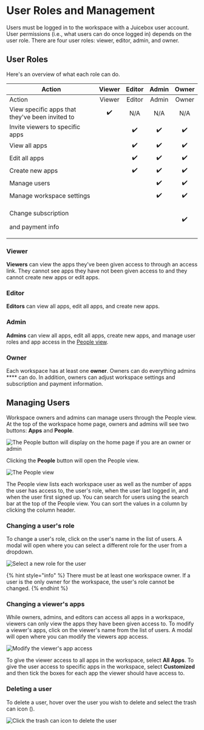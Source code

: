 # User Roles and Management

Users must be logged in to the workspace with a Juicebox user account. User permissions (i.e., what users can do once logged in) depends on the user role.  There are four user roles: viewer, editor, admin, and owner.&#x20;

## User Roles

Here's an overview of what each role can do.&#x20;

| Action                                             | Viewer | Editor  | Admin  | Owner |
| -------------------------------------------------- | :----: | :-----: | :----: | :---: |
| Action                                             | Viewer | Editor  | Admin  | Owner |
| View specific apps that they've been invited to    |   ✔️   |   N/A   |   N/A  |  N/A  |
| Invite viewers to specific apps                    |        |    ✔️   |   ✔️   |   ✔️  |
| View all apps                                      |        |    ✔️   |   ✔️   |   ✔️  |
| Edit all apps                                      |        |    ✔️   |   ✔️   |   ✔️  |
| Create new apps                                    |        |    ✔️   |   ✔️   |   ✔️  |
| Manage users                                       |        |         |   ✔️   |   ✔️  |
| Manage workspace settings                          |        |         |   ✔️   |   ✔️  |
| <p>Change subscription</p><p>and payment info </p> |        |         |        |   ✔️  |

### Viewer

**Viewers** can view the apps they've been given access to through an access link. They cannot see apps they have not been given access to and they cannot create new apps or edit apps.&#x20;

### Editor

**Editors** can view all apps, edit all apps, and create new apps.&#x20;

### Admin

**Admins** can view all apps, edit all apps, create new apps, and manage user roles and app access in the [People view](user-management-and-roles.md#managing-users).

### Owner

Each workspace has at least one **owner**. Owners can do everything admins **** can do. In addition, owners can adjust workspace settings and subscription and payment information.

## Managing Users

Workspace owners and admins can manage users through the People view. At the top of the workspace home page, owners and admins will see two buttons: **Apps** and **People**.&#x20;

![The People button will display on the home page if you are an owner or admin](<../.gitbook/assets/image (329).png>)

Clicking the **People** button will open the People view.&#x20;

![The People view](<../.gitbook/assets/image (304).png>)

The People view lists each workspace user as well as the number of apps the user has access to, the user's role, when the user last logged in, and when the user first signed up. You can search for users using the search bar at the top of the People view. You can sort the values in a column by clicking the column header.

### Changing a user's role

To change a user's role, click on the user's name in the list of users. A modal will open where you can select a different role for the user from a dropdown.&#x20;

![Select a new role for the user](<../.gitbook/assets/image (120).png>)

{% hint style="info" %}
There must be at least one workspace owner. If a user is the only owner for the workspace, the user's role cannot be changed.&#x20;
{% endhint %}

### Changing a viewer's apps

While owners, admins, and editors can access all apps in a workspace, viewers can only view the apps they have been given access to. To modify a viewer's apps, click on the viewer's name from the list of users. A modal will open where you can modify the viewers app access. &#x20;

![Modify the viewer's app access](<../.gitbook/assets/image (116).png>)

To give the viewer access to all apps in the workspace, select **All Apps**. To give the user access to specific apps in the workspace, select **Customized** and then tick the boxes for each app the viewer should have access to.&#x20;

### Deleting a user

To delete a user, hover over the user you wish to delete and select the trash can icon (<img src="../.gitbook/assets/trash-alt-regular-1-.svg" alt="" data-size="line">).&#x20;

![Click the trash can icon to delete the user](<../.gitbook/assets/image (114).png>)
